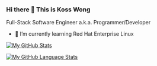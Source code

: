 ### Hi there 👋 This is Koss Wong

Full-Stack Software Engineer a.k.a. Programmer/Developer

- 🌱 I’m currently learning Red Hat Enterprise Linux

[![My GitHub Stats](https://github-readme-stats.vercel.app/api/?username=kosswong&count_private=true&showicons=true)]()


[![My GitHub Language Stats](https://github-readme-stats.vercel.app/api/top-langs/?username=kosswong&langs_count=50)]()

<!--
**kosswong/kosswong** is a ✨ _special_ ✨ repository because its `README.md` (this file) appears on your GitHub profile.

Here are some ideas to get you started:

- 🔭 I’m currently working on ...
- 🌱 I’m currently learning ...
- 👯 I’m looking to collaborate on ...
- 🤔 I’m looking for help with ...
- 💬 Ask me about ...
- 📫 How to reach me: ...
- 😄 Pronouns: ...
- ⚡ Fun fact: ...
-->
